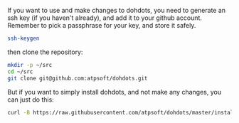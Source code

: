If you want to use and make changes to dohdots, you need to generate an ssh key (if you haven't already), and add it to your github account.  Remember to pick a passphrase for your key, and store it safely.
``` bash
ssh-keygen
```
then clone the repository:
``` bash
mkdir -p ~/src
cd ~/src
git clone git@github.com:atpsoft/dohdots.git
```

But if you want to simply install dohdots, and not make any changes, you can just do this:
``` bash
curl -B https://raw.githubusercontent.com/atpsoft/dohdots/master/install.rb | ruby
```
